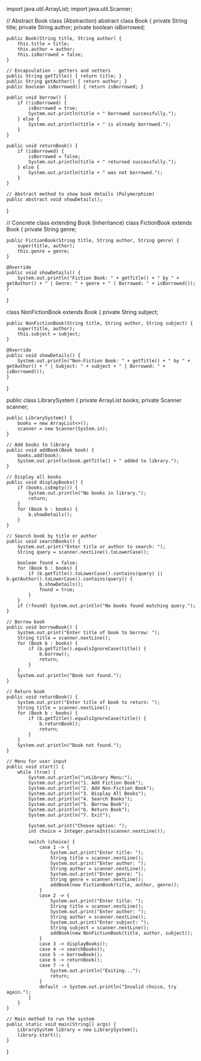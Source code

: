 import java.util.ArrayList;
import java.util.Scanner;

// Abstract Book class (Abstraction)
abstract class Book {
    private String title;
    private String author;
    private boolean isBorrowed;

    public Book(String title, String author) {
        this.title = title;
        this.author = author;
        this.isBorrowed = false;
    }

    // Encapsulation - getters and setters
    public String getTitle() { return title; }
    public String getAuthor() { return author; }
    public boolean isBorrowed() { return isBorrowed; }

    public void borrow() {
        if (!isBorrowed) {
            isBorrowed = true;
            System.out.println(title + " borrowed successfully.");
        } else {
            System.out.println(title + " is already borrowed.");
        }
    }

    public void returnBook() {
        if (isBorrowed) {
            isBorrowed = false;
            System.out.println(title + " returned successfully.");
        } else {
            System.out.println(title + " was not borrowed.");
        }
    }

    // Abstract method to show book details (Polymorphism)
    public abstract void showDetails();
}

// Concrete class extending Book (Inheritance)
class FictionBook extends Book {
    private String genre;

    public FictionBook(String title, String author, String genre) {
        super(title, author);
        this.genre = genre;
    }

    @Override
    public void showDetails() {
        System.out.println("Fiction Book: " + getTitle() + " by " + getAuthor() + " | Genre: " + genre + " | Borrowed: " + isBorrowed());
    }
}

class NonFictionBook extends Book {
    private String subject;

    public NonFictionBook(String title, String author, String subject) {
        super(title, author);
        this.subject = subject;
    }

    @Override
    public void showDetails() {
        System.out.println("Non-Fiction Book: " + getTitle() + " by " + getAuthor() + " | Subject: " + subject + " | Borrowed: " + isBorrowed());
    }
}

public class LibrarySystem {
    private ArrayList<Book> books;
    private Scanner scanner;

    public LibrarySystem() {
        books = new ArrayList<>();
        scanner = new Scanner(System.in);
    }

    // Add books to library
    public void addBook(Book book) {
        books.add(book);
        System.out.println(book.getTitle() + " added to library.");
    }

    // Display all books
    public void displayBooks() {
        if (books.isEmpty()) {
            System.out.println("No books in library.");
            return;
        }
        for (Book b : books) {
            b.showDetails();
        }
    }

    // Search book by title or author
    public void searchBooks() {
        System.out.print("Enter title or author to search: ");
        String query = scanner.nextLine().toLowerCase();

        boolean found = false;
        for (Book b : books) {
            if (b.getTitle().toLowerCase().contains(query) || b.getAuthor().toLowerCase().contains(query)) {
                b.showDetails();
                found = true;
            }
        }
        if (!found) System.out.println("No books found matching query.");
    }

    // Borrow book
    public void borrowBook() {
        System.out.print("Enter title of book to borrow: ");
        String title = scanner.nextLine();
        for (Book b : books) {
            if (b.getTitle().equalsIgnoreCase(title)) {
                b.borrow();
                return;
            }
        }
        System.out.println("Book not found.");
    }

    // Return book
    public void returnBook() {
        System.out.print("Enter title of book to return: ");
        String title = scanner.nextLine();
        for (Book b : books) {
            if (b.getTitle().equalsIgnoreCase(title)) {
                b.returnBook();
                return;
            }
        }
        System.out.println("Book not found.");
    }

    // Menu for user input
    public void start() {
        while (true) {
            System.out.println("\nLibrary Menu:");
            System.out.println("1. Add Fiction Book");
            System.out.println("2. Add Non-Fiction Book");
            System.out.println("3. Display All Books");
            System.out.println("4. Search Books");
            System.out.println("5. Borrow Book");
            System.out.println("6. Return Book");
            System.out.println("7. Exit");

            System.out.print("Choose option: ");
            int choice = Integer.parseInt(scanner.nextLine());

            switch (choice) {
                case 1 -> {
                    System.out.print("Enter title: ");
                    String title = scanner.nextLine();
                    System.out.print("Enter author: ");
                    String author = scanner.nextLine();
                    System.out.print("Enter genre: ");
                    String genre = scanner.nextLine();
                    addBook(new FictionBook(title, author, genre));
                }
                case 2 -> {
                    System.out.print("Enter title: ");
                    String title = scanner.nextLine();
                    System.out.print("Enter author: ");
                    String author = scanner.nextLine();
                    System.out.print("Enter subject: ");
                    String subject = scanner.nextLine();
                    addBook(new NonFictionBook(title, author, subject));
                }
                case 3 -> displayBooks();
                case 4 -> searchBooks();
                case 5 -> borrowBook();
                case 6 -> returnBook();
                case 7 -> {
                    System.out.println("Exiting...");
                    return;
                }
                default -> System.out.println("Invalid choice, try again.");
            }
        }
    }

    // Main method to run the system
    public static void main(String[] args) {
        LibrarySystem library = new LibrarySystem();
        library.start();
    }
}
